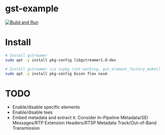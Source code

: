 # gst-example

[![Build and Run](https://github.com/shalex88/gst-example/actions/workflows/build.yaml/badge.svg)](https://github.com/shalex88/gst-example/actions/workflows/build.yaml)

# Install

```bash
# Install gstreamer
sudo apt -y install pkg-config libgstreamer1.0-dev

# Install gstreamer via vcpkg (not working, gst_element_factory_make() returns NULL)
sudo apt -y install pkg-config bison flex nasm 
``` 

# TODO

* Enable/disable specific elements
* Enable/disable tees
* Embed metadata and extract it.
Consider In-Pipeline Metadata/SEI Messages/RTP Extension Headers/RTSP Metadata Track/Out-of-Band Transmission